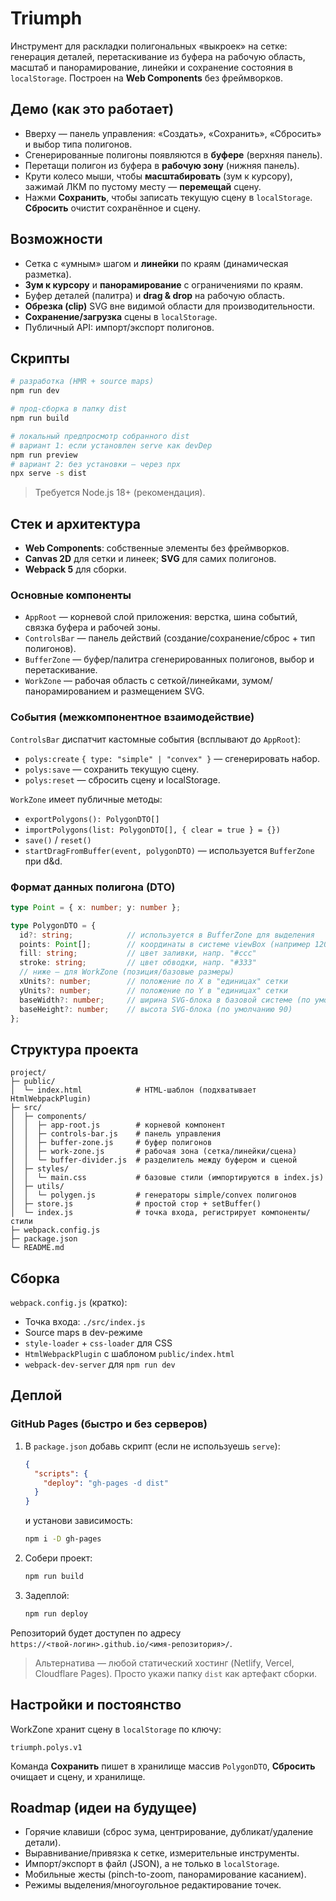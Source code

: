 # Triumph

Инструмент для раскладки полигональных «выкроек» на сетке: генерация деталей, перетаскивание из буфера на рабочую область, масштаб и панорамирование, линейки и сохранение состояния в `localStorage`. Построен на **Web Components** без фреймворков.

## Демо (как это работает)
- Вверху — панель управления: «Создать», «Сохранить», «Сбросить» и выбор типа полигонов.
- Сгенерированные полигоны появляются в **буфере** (верхняя панель).
- Перетащи полигон из буфера в **рабочую зону** (нижняя панель).
- Крути колесо мыши, чтобы **масштабировать** (зум к курсору), зажимай ЛКМ по пустому месту — **перемещай** сцену.
- Нажми **Сохранить**, чтобы записать текущую сцену в `localStorage`. **Сбросить** очистит сохранённое и сцену.

## Возможности
- Сетка с «умным» шагом и **линейки** по краям (динамическая разметка).
- **Зум к курсору** и **панорамирование** с ограничениями по краям.
- Буфер деталей (палитра) и **drag & drop** на рабочую область.
- **Обрезка (clip)** SVG вне видимой области для производительности.
- **Сохранение/загрузка** сцены в `localStorage`.
- Публичный API: импорт/экспорт полигонов.

## Скрипты

```bash
# разработка (HMR + source maps)
npm run dev

# прод-сборка в папку dist
npm run build

# локальный предпросмотр собранного dist
# вариант 1: если установлен serve как devDep
npm run preview
# вариант 2: без установки – через npx
npx serve -s dist
```

> Требуется Node.js 18+ (рекомендация).

## Стек и архитектура

- **Web Components**: собственные элементы без фреймворков.
- **Canvas 2D** для сетки и линеек; **SVG** для самих полигонов.
- **Webpack 5** для сборки.

### Основные компоненты

- `AppRoot` — корневой слой приложения: верстка, шина событий, связка буфера и рабочей зоны.
- `ControlsBar` — панель действий (создание/сохранение/сброс + тип полигонов).
- `BufferZone` — буфер/палитра сгенерированных полигонов, выбор и перетаскивание.
- `WorkZone` — рабочая область с сеткой/линейками, зумом/панорамированием и размещением SVG.

### События (межкомпонентное взаимодействие)

`ControlsBar` диспатчит кастомные события (всплывают до `AppRoot`):

- `polys:create` `{ type: "simple" | "convex" }` — сгенерировать набор.
- `polys:save` — сохранить текущую сцену.
- `polys:reset` — сбросить сцену и localStorage.

`WorkZone` имеет публичные методы:
- `exportPolygons(): PolygonDTO[]`
- `importPolygons(list: PolygonDTO[], { clear = true } = {})`
- `save()` / `reset()`
- `startDragFromBuffer(event, polygonDTO)` — используется `BufferZone` при d&d.

### Формат данных полигона (DTO)

```ts
type Point = { x: number; y: number };

type PolygonDTO = {
  id?: string;            // используется в BufferZone для выделения
  points: Point[];        // координаты в системе viewBox (например 120x90)
  fill: string;           // цвет заливки, напр. "#ccc"
  stroke: string;         // цвет обводки, напр. "#333"
  // ниже — для WorkZone (позиция/базовые размеры)
  xUnits?: number;        // положение по X в "единицах" сетки
  yUnits?: number;        // положение по Y в "единицах" сетки
  baseWidth?: number;     // ширина SVG-блока в базовой системе (по умолчанию 120)
  baseHeight?: number;    // высота SVG-блока (по умолчанию 90)
};
```

## Структура проекта

```
project/
├─ public/
│  └─ index.html            # HTML-шаблон (подхватывает HtmlWebpackPlugin)
├─ src/
│  ├─ components/
│  │  ├─ app-root.js        # корневой компонент
│  │  ├─ controls-bar.js    # панель управления
│  │  ├─ buffer-zone.js     # буфер полигонов
│  │  ├─ work-zone.js       # рабочая зона (сетка/линейки/сцена)
│  │  └─ buffer-divider.js  # разделитель между буфером и сценой
│  ├─ styles/
│  │  └─ main.css           # базовые стили (импортируются в index.js)
│  ├─ utils/
│  │  └─ polygen.js         # генераторы simple/convex полигонов
│  ├─ store.js              # простой стор + setBuffer()
│  └─ index.js              # точка входа, регистрирует компоненты/стили
├─ webpack.config.js
├─ package.json
└─ README.md
```

## Сборка

`webpack.config.js` (кратко):
- Точка входа: `./src/index.js`
- Source maps в dev-режиме
- `style-loader` + `css-loader` для CSS
- `HtmlWebpackPlugin` с шаблоном `public/index.html`
- `webpack-dev-server` для `npm run dev`

## Деплой

### GitHub Pages (быстро и без серверов)

1. В `package.json` добавь скрипт (если не используешь `serve`):
   ```json
   {
     "scripts": {
       "deploy": "gh-pages -d dist"
     }
   }
   ```
   и установи зависимость:
   ```bash
   npm i -D gh-pages
   ```

2. Собери проект:
   ```bash
   npm run build
   ```

3. Задеплой:
   ```bash
   npm run deploy
   ```

Репозиторий будет доступен по адресу  
`https://<твой-логин>.github.io/<имя-репозитория>/`.

> Альтернатива — любой статический хостинг (Netlify, Vercel, Cloudflare Pages). Просто укажи папку `dist` как артефакт сборки.

## Настройки и постоянство

WorkZone хранит сцену в `localStorage` по ключу:
```
triumph.polys.v1
```
Команда **Сохранить** пишет в хранилище массив `PolygonDTO`, **Сбросить** очищает и сцену, и хранилище.

## Roadmap (идеи на будущее)
- Горячие клавиши (сброс зума, центрирование, дубликат/удаление детали).
- Выравнивание/привязка к сетке, измерительные инструменты.
- Импорт/экспорт в файл (JSON), а не только в `localStorage`.
- Мобильные жесты (pinch-to-zoom, панорамирование касанием).
- Режимы выделения/многоугольное редактирование точек.
